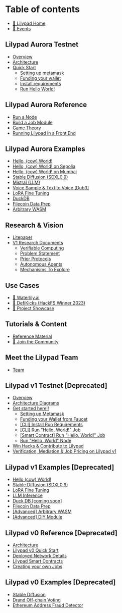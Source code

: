 # Table of contents

* [🍃 Lilypad Home](README.md)
* [📅 Events](upcoming-events.md)

## Lilypad Aurora Testnet

* [Overview](lilypad-aurora-testnet/overview.md)
* [Architecture](lilypad-aurora-testnet/architecture.md)
* [Quick Start](lilypad-aurora-testnet/quick-start/README.md)
  * [Setting up metamask](lilypad-aurora-testnet/quick-start/setting-up-metamask.md)
  * [Funding your wallet](lilypad-aurora-testnet/quick-start/funding-your-wallet-from-faucet.md)
  * [Install requirements](lilypad-aurora-testnet/quick-start/install-run-requirements.md)
  * [Run Hello World!](lilypad-aurora-testnet/quick-start/run-hello-world-job-cli.md)

## Lilypad Aurora Reference

* [Run a Node](lilypad-aurora-reference/run-a-node.md)
* [Build a Job Module](lilypad-aurora-reference/build-a-job-module.md)
* [Game Theory](lilypad-aurora-reference/game-theory.md)
* [Running Lilypad in a Front End](lilypad-aurora-reference/running-lilypad-in-a-front-end.md)

## Lilypad Aurora Examples

* [Hello, (cow) World!](lilypad-aurora-examples/hello-cow-world.md)
* [Hello, (cow) World! on Sepolia](lilypad-aurora-examples/cowsay-sepolia.md)
* [Hello, (cow) World! on Mumbai](lilypad-aurora-examples/cowsay-mumbai.md)
* [Stable Diffusion (SDXL0.9)](lilypad-aurora-examples/stable-diffusion-sdxl0.9.md)
* [Mistral (LLM)](lilypad-aurora-examples/llm-inference.md)
* [Voice Sample & Text to Voice \[Dub3\]](lilypad-aurora-examples/voice-sample-and-text-to-voice-dub3.md)
* [LoRA Fine Tuning](lilypad-aurora-examples/lora-fine-tuning.md)
* [DuckDB](lilypad-aurora-examples/duckdb.md)
* [Filecoin Data Prep](lilypad-aurora-examples/filecoin-data-prep.md)
* [Arbitrary WASM](lilypad-aurora-examples/arbitrary-wasm.md)

## Research & Vision

* [Litepaper](research-and-vision/whitepaper.md)
* [V1 Research Documents](research-and-vision/v1-documents/README.md)
  * [Verifiable Computing](research-and-vision/v1-documents/verifiable-computing.md)
  * [Problem Statement](research-and-vision/v1-documents/problem-statement.md)
  * [Prior Protocols](research-and-vision/v1-documents/prior-protocols.md)
  * [Autonomous Agents](research-and-vision/v1-documents/autonomous-agents.md)
  * [Mechanisms To Explore](research-and-vision/v1-documents/mechanisms-to-explor.md)

## Use Cases

* [🎨 Waterlily.ai](use-cases/waterlily.ai.md)
* [👟 DefiKicks (HackFS Winner 2023)](use-cases/defikicks.md)
* [🌠 Project Showcase](use-cases/project-showcase.md)

## Tutorials & Content

* [Reference Material](tutorials-and-content/reference-material.md)
* [👥 Join the Community](tutorials-and-content/join-the-community.md)

## Meet the Lilypad Team

* [Team](meet-the-lilypad-team/team.md)

## Lilypad v1 Testnet \[Deprecated]

* [Overview](lilypad-v1-testnet-deprecated/overview.md)
* [Architecture Diagrams](lilypad-v1-testnet-deprecated/architecture.md)
* [Get started here!!](lilypad-v1-testnet-deprecated/quick-start/README.md)
  * [Setting up Metamask](lilypad-v1-testnet-deprecated/quick-start/setting-up-metamask.md)
  * [Funding your Wallet from Faucet](lilypad-v1-testnet-deprecated/quick-start/funding-your-wallet-from-faucet.md)
  * [\[CLI\] Install Run Requirements](lilypad-v1-testnet-deprecated/quick-start/install-run-requirements.md)
  * [\[CLI\] Run "Hello, World!" Job](lilypad-v1-testnet-deprecated/quick-start/run-hello-world-job-cli.md)
  * [\[Smart Contract\] Run "Hello, World!" Job](lilypad-v1-testnet-deprecated/quick-start/run-hello-world-from-a-smart-contract.md)
  * [Run "Hello, World" Node](lilypad-v1-testnet-deprecated/quick-start/run-hello-world-node.md)
* [Win Hacks & Contribute to Lilypad](lilypad-v1-testnet-deprecated/win-hacks-and-contribute-to-lilypad.md)
* [Verification, Mediation & Job Pricing on Lilypad v1](lilypad-v1-testnet-deprecated/verification-mediation-and-job-pricing-on-lilypad-v1.md)

## Lilypad v1 Examples \[Deprecated]

* [Hello (cow) World!](lilypad-v1-examples-deprecated/hello-cow-world.md)
* [Stable Diffusion (SDXL0.9)](lilypad-v1-examples-deprecated/stable-diffusion.md)
* [LoRA Fine Tuning](lilypad-v1-examples-deprecated/lora-fine-tuning.md)
* [LLM Inference](lilypad-v1-examples-deprecated/llm-inference.md)
* [Duck DB \[coming soon\]](lilypad-v1-examples-deprecated/duck-db-coming-soon.md)
* [Filecoin Data Prep](lilypad-v1-examples-deprecated/filecoin-data-prep.md)
* [\[Advanced\] Arbitrary WASM](lilypad-v1-examples-deprecated/advanced-arbitrary-wasm.md)
* [\[Advanced\] DIY Module](lilypad-v1-examples-deprecated/advanced-diy-module.md)

## Lilypad v0 Reference \[Deprecated]

* [Architecture](lilypad-v0-reference-deprecated/architecture.md)
* [Lilypad v0 Quick Start](lilypad-v0-reference-deprecated/lilypad-v0-quick-start.md)
* [Deployed Network Details](lilypad-v0-reference-deprecated/deployed-network-details.md)
* [Lilypad Smart Contracts](lilypad-v0-reference-deprecated/lilypad-smart-contracts.md)
* [Creating your own Jobs](lilypad-v0-reference-deprecated/creating-your-own-jobs.md)

## Lilypad v0 Examples \[Deprecated]

* [Stable Diffusion](lilypad-v0-examples-deprecated/stable-diffusion.md)
* [Drand Off-chain Voting](lilypad-v0-examples-deprecated/drand-off-chain-voting.md)
* [Ethereum Address Fraud Detector](lilypad-v0-examples-deprecated/ethereum-address-fraud-detector.md)
